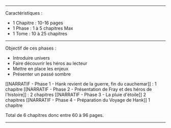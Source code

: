 
-----------------
Caractéristiques :
- 1 Chapitre : 10-16 pages
- 1 Phase : 1 à 5 chapitres Max
- 1 Tome : 10 à 25 chapitres
-----------------
Objectif de ces phases :
- Introduire univers
- Faire découvrir les héros au lecteur
- Mettre en place les enjeux
- Présenter un passé sombre

[[NARRATIF - Phase 1 - Hank revient de la guerre, fin du cauchemar]] : 1 chapitre
[[NARRATIF - Phase 2 - Présentation de Fray et des héros de l'histoire]] : 2 chapitres
[[NARRATIF - Phase 3 - La pluie d'étoile]] 2 chapitres
[[NARRATIF - Phase 4 - Préparation du Voyage de Hank]] 1 chapitre

Total de 6 chapitres donc entre 60 à 96 pages.

---
